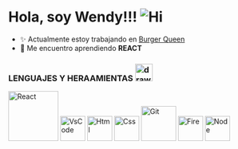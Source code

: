 # Hola, soy Wendy!!! ![Hi](https://images-wixmp-ed30a86b8c4ca887773594c2.wixmp.com/i/34445ed2-f4f8-4fc7-b040-00de133552d7/d86ygl5-ffbfb4c9-9b32-452e-afe7-2afa16b66723.gif) 


+ :sparkles: Actualmente estoy trabajando en [Burger Queen](https://github.com/osiris25/CDMX010-burger-queen-api-client)
+ :dizzy: Me encuentro aprendiendo **REACT**

 ### LENGUAJES Y HERAAMIENTAS <img src="https://media.giphy.com/media/QssGEmpkyEOhBCb7e1/giphy.gif" alt="drawing" width="35"/>

<img src="https://media.giphy.com/media/iFmw13LV1hHhViPPWz/giphy.gif" alt="React" width="100"/> <img src="https://media.giphy.com/media/IdyAQJVN2kVPNUrojM/giphy.gif" alt="VsCode" width="50"/> <img src="https://media.giphy.com/media/XAxylRMCdpbEWUAvr8/giphy.gif" alt="Html" width="50"/> <img src="https://media.giphy.com/media/fsEaZldNC8A1PJ3mwp/giphy.gif" alt="Css" width="50"/> <img src="https://media.giphy.com/media/kH1DBkPNyZPOk0BxrM/giphy.gif" alt="Git" width="70"/> <img src="https://media.giphy.com/media/Ri2TUcKlaOcaDBxFpY/giphy.gif" alt="Fire" width="50"/> <img src="https://media.giphy.com/media/kdFc8fubgS31b8DsVu/giphy.gif" alt="Node" width="50"/>








